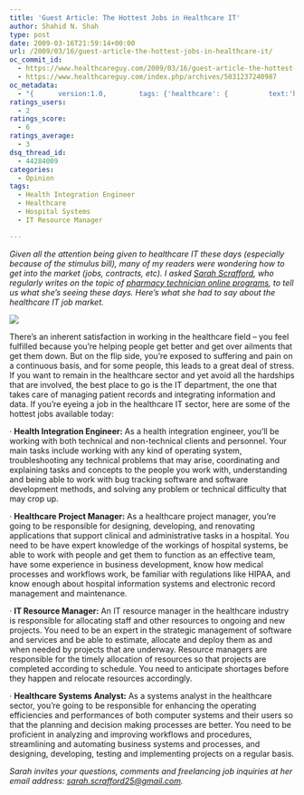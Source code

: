 ```yaml
---
title: 'Guest Article: The Hottest Jobs in Healthcare IT'
author: Shahid N. Shah
type: post
date: 2009-03-16T21:59:14+00:00
url: /2009/03/16/guest-article-the-hottest-jobs-in-healthcare-it/
oc_commit_id:
  - https://www.healthcareguy.com/2009/03/16/guest-article-the-hottest-jobs-in-healthcare-it/1478770464
  - https://www.healthcareguy.com/index.php/archives/5031237240987
oc_metadata:
  - "{		version:1.0,		tags: {'healthcare': {			text:'healthcare',			slug:'healthcare',			source:{			url:'http://d.opencalais.com/genericHasher-1/456f7843-b46a-3245-b537-49661db4c976',			type:{			url:'http://s.opencalais.com/1/type/em/e/IndustryTerm',			iconURL:'',			name:'IndustryTerm'		},			name:'healthcare',			nInstances:1		},			bucketName:'current'		},'it-resource-manager': {			text:'IT Resource Manager',			slug:'it-resource-manager',			source:{			url:'http://d.opencalais.com/genericHasher-1/1b8b9e82-b66c-3d59-a1b6-ffd5b0a7644a',			type:{			url:'http://s.opencalais.com/1/type/em/e/Position',			iconURL:'',			name:'Position'		},			name:'IT Resource Manager',			nInstances:1		},			bucketName:'current'		},'health-integration-engineer': {			text:'Health Integration Engineer',			slug:'health-integration-engineer',			source:{			url:'http://d.opencalais.com/genericHasher-1/c2cc128a-3ee3-34da-96ed-0765e89f92da',			type:{			url:'http://s.opencalais.com/1/type/em/e/Position',			iconURL:'',			name:'Position'		},			name:'Health Integration Engineer',			nInstances:1		},			bucketName:'current'		},'hospital-systems': {			text:'hospital systems',			slug:'hospital-systems',			source:{			url:'http://d.opencalais.com/genericHasher-1/56a9ad4b-fea4-35bb-85e4-1a0a1cf3bbde',			type:{			url:'http://s.opencalais.com/1/type/em/e/IndustryTerm',			iconURL:'',			name:'IndustryTerm'		},			name:'hospital systems',			nInstances:1		},			bucketName:'current'		}}	}"
ratings_users:
  - 2
ratings_score:
  - 6
ratings_average:
  - 3
dsq_thread_id:
  - 44284009
categories:
  - Opinion
tags:
  - Health Integration Engineer
  - Healthcare
  - Hospital Systems
  - IT Resource Manager

---
```

_Given all the attention being given to healthcare IT these days (especially because of the stimulus bill), many of my readers were wondering how to get into the market (jobs, contracts, etc). I asked_ [_Sarah Scrafford_][1]_, who regularly writes on the topic of_ [_pharmacy technician online programs_][2]_, to tell us what she’s seeing these days. Here’s what she had to say about the healthcare IT job market._

[![][3]][4]

There’s an inherent satisfaction in working in the healthcare field – you feel fulfilled because you’re helping people get better and get over ailments that get them down. But on the flip side, you’re exposed to suffering and pain on a continuous basis, and for some people, this leads to a great deal of stress. If you want to remain in the healthcare sector and yet avoid all the hardships that are involved, the best place to go is the IT department, the one that takes care of managing patient records and integrating information and data. If you’re eyeing a job in the healthcare IT sector, here are some of the hottest jobs available today:

· **Health Integration Engineer:** As a health integration engineer, you’ll be working with both technical and non-technical clients and personnel. Your main tasks include working with any kind of operating system, troubleshooting any technical problems that may arise, coordinating and explaining tasks and concepts to the people you work with, understanding and being able to work with bug tracking software and software development methods, and solving any problem or technical difficulty that may crop up. 

· **Healthcare Project Manager:** As a healthcare project manager, you’re going to be responsible for designing, developing, and renovating applications that support clinical and administrative tasks in a hospital. You need to be have expert knowledge of the workings of hospital systems, be able to work with people and get them to function as an effective team, have some experience in business development, know how medical processes and workflows work, be familiar with regulations like HIPAA, and know enough about hospital information systems and electronic record management and maintenance. 

· **IT Resource Manager:** An IT resource manager in the healthcare industry is responsible for allocating staff and other resources to ongoing and new projects. You need to be an expert in the strategic management of software and services and be able to estimate, allocate and deploy them as and when needed by projects that are underway. Resource managers are responsible for the timely allocation of resources so that projects are completed according to schedule. You need to anticipate shortages before they happen and relocate resources accordingly. 

· **Healthcare Systems Analyst:** As a systems analyst in the healthcare sector, you’re going to be responsible for enhancing the operating efficiencies and performances of both computer systems and their users so that the planning and decision making processes are better. You need to be proficient in analyzing and improving workflows and procedures, streamlining and automating business systems and processes, and designing, developing, testing and implementing projects on a regular basis. 

_Sarah invites your questions, comments and freelancing job inquiries at her email address:_ [_sarah.scrafford25@gmail.com_][1]_._

 [1]: mailto:sarah.scrafford25@gmail.com
 [2]: http://www.pharmacy-technician-certification.com/
 [3]: http://farm4.static.flickr.com/3066/3093087051_a3b8550207.jpg
 [4]: http://flickr.com/photos/38869431@N00/3093087051 "health idea Challenges"